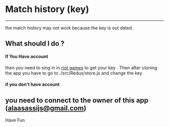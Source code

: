 # Match history (key)
---
the match history may not work because the key is out dated .
## What should I do ?
#### If You Have account 
then you need to sing in in [riot games](https://developer.riotgames.com/) to get your key . Then after cloning the app you have to go to ./src/Redux/store.js and change the key 
#### if you don't have account 
you need  to connect to the owner of this app (alaasassijs@gmail.com) 
---
Have Fun
